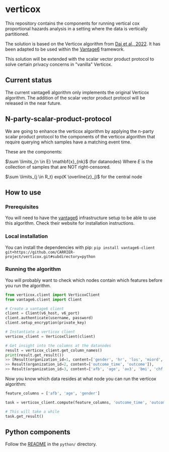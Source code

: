 # verticox
This repository contains the components for running vertical cox proportional hazards analysis in a
setting where the data is vertically partitioned.

The solution is based on the Verticox algorithm from
[Dai et al., 2022](https://ieeexplore.ieee.org/document/9076318). It has been adapted to be used
within the [Vantage6](https://vantage6.ai) framework.

This solution will be extended with the scalar vector product protocol to solve certain privacy concerns
in "vanilla" Verticox.

## Current status
The current vantage6 algorithm only implements the original Verticox algorithm. The addition of the 
scalar vector product protocol will be released in the near future. 

## N-party-scalar-product-protocol
We are going to enhance the verticox algorithm by applying the n-party scalar product protocol to the 
components of the verticox algorithm that require querying which samples have a matching event time.

These are the components:

<!--![Selection_180](https://user-images.githubusercontent.com/131889/165753100-6563d7d2-c10e-4a73-93fd-2a77d981e8ab.png) -->

$\sum \limits_{n \in E} \mathbf{x}_{nk}$ (for datanodes)
Where $E$ is the collection of samples that are NOT right-censored.

$\sum \limits_{j \in R_t} exp(K \overline{z}_j)$ for the central node

## How to use
### Prerequisites
You will need to have the [vantage6](https://vantage6.ai) infrastructure setup to be able to use
this algorithm. Check their website for installation instructions.

### Local installation
You can install the dependencies with pip:
`pip install vantage6-client git+https://github.com/CARRIER-project/verticox.git#subdirectory=python`

### Running the algorithm
You will probably want to check which nodes contain which features before you run the algorithm.
```python
from verticox.client import VerticoxClient
from vantage6.client import Client

# Create a vantage6 client
client = Client(v6_host, v6_port)
client.authenticate(username, password)
client.setup_encryption(private_key)

# Instantiate a verticox client
verticox_client = VerticoxClient(client)

# Get insight into the columns at the datanodes
result = verticox_client.get_column_names()
print(result.get_result())
>> [Result(organization_id=1, content=['gender', 'hr', 'los', 'miord', 'mitype', 'sho', 'sysbp', 'outcome_time', 'outcome']),
>> Result(organization_id=2, content=['outcome_time', 'outcome']),
>> Result(organization_id=3, content=['afb', 'age', 'av3', 'bmi', 'chf', 'cvd', 'diasbp', 'outcome_time', 'outcome'])]
``` 
Now you know which data resides at what node you can run the verticox algorithm:
```python
feature_columns = ['afb', 'age', 'gender']

task = verticox_client.compute(feature_columns, 'outcome_time', 'outcome', [3,5], 2)

# This will take a while
task.get_result()
```

## Python components
Follow the [README](python/README.md) in the `python/` directory.
